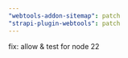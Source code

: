 ```yaml
---
"webtools-addon-sitemap": patch
"strapi-plugin-webtools": patch
---
```


fix: allow & test for node 22
